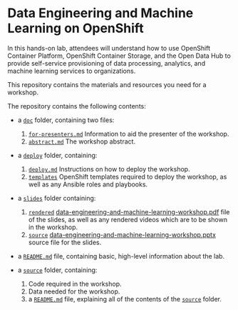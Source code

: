 # Data Engineering and Machine Learning on OpenShift

In this hands-on lab, attendees will understand how to use OpenShift Container Platform, OpenShift Container Storage, and the Open Data Hub to provide self-service provisioning of data processing, analytics, and machine learning services to organizations.

This repository contains the materials and resources you need for a workshop.

The repository contains the following contents: 

* a [`doc`](./doc) folder, containing two files:
    1. [`for-presenters.md`](./doc/for-presenters.md) Information to aid the presenter of the workshop. 
    2. [`abstract.md`](./doc/abstract.md) The workshop abstract.

* a [`deploy`](./deploy) folder, containing: 
    1. [`deploy.md`](./deploy/deploy.md) Instructions on how to deploy the workshop.
    2. [`templates`](./deploy/templates) OpenShift templates required to deploy the workshop, as well as any Ansible roles and playbooks.

* a [`slides`](./slides) folder containing:
    1. [`rendered`](./slides/rendered) [data-engineering-and-machine-learning-workshop.pdf](./slides/rendered/data-engineering-and-machine-learning-workshop.pdf) file of the slides, as well as any rendered videos which are to be shown in the workshop.
    2. [`source`](./slides/source) [data-engineering-and-machine-learning-workshop.pptx](./slides/source/data-engineering-and-machine-learning-workshop.pptx) source file for the slides.      

* a [`README.md`](.README.md) file, containing basic, high-level information about the lab.

* a [`source`](./source) folder, containing:
    1. Code required in the workshop.
    2. Data needed for the workshop.
    3. a [`README.md`](./source/README.md) file, explaining all of the contents of the [`source`](./source) folder. 



